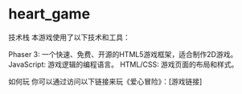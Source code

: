 # heart_game
技术栈
本游戏使用了以下技术和工具：

Phaser 3: 一个快速、免费、开源的HTML5游戏框架，适合制作2D游戏。
JavaScript: 游戏逻辑的编程语言。
HTML/CSS: 游戏页面的布局和样式。

如何玩
你可以通过访问以下链接来玩《爱心冒险》：[游戏链接]
